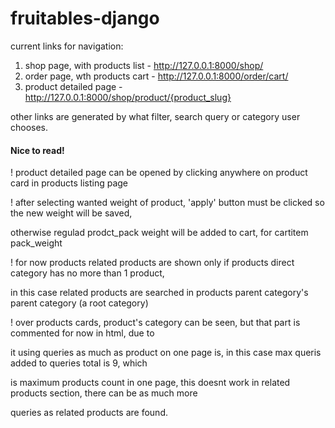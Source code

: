 # fruitables-django

current links for navigation:

1. shop page, with products list - http://127.0.0.1:8000/shop/
2. order page, wth products cart - http://127.0.0.1:8000/order/cart/
3. product detailed page - http://127.0.0.1:8000/shop/product/{product_slug}

other links are generated by what filter, search query or category user chooses.

#### Nice to read!

! product detailed page can be opened by clicking anywhere on product card in products listing page

! after selecting wanted weight of product, 'apply' button must be clicked so the new weight will be saved,

otherwise regulad prodct_pack weight will be added to cart, for cartitem pack_weight

! for now products related products are shown only if products direct category has no more than 1 product, 

in this case related products are searched in products parent category's parent category (a root category)


! over products cards, product's category can be seen, but that part is commented for now in html, due to

it using queries as much as product on one page is, in this case max queris added to queries total is 9, which

is maximum products count in one page, this doesnt work in related products section, there can be as much more 

queries as related products are found.
